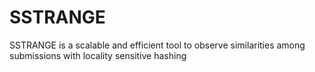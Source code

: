 # SSTRANGE
SSTRANGE is a scalable and efficient tool to observe similarities among submissions with locality sensitive hashing
